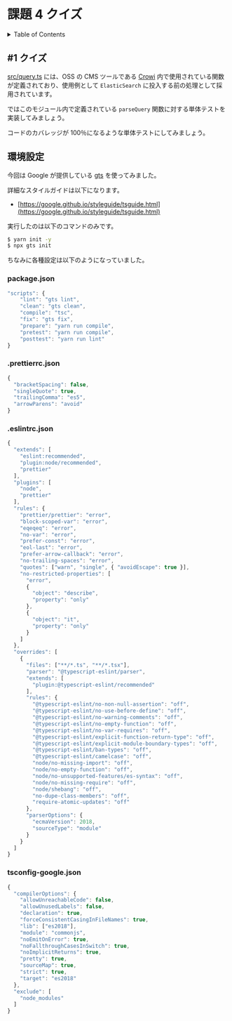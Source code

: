 # 課題 4 クイズ

<!-- START doctoc generated TOC please keep comment here to allow auto update -->
<!-- DON'T EDIT THIS SECTION, INSTEAD RE-RUN doctoc TO UPDATE -->
<details>
<summary>Table of Contents</summary>

- [&#035;1 クイズ](#1-%E3%82%AF%E3%82%A4%E3%82%BA)
- [環境設定](#%E7%92%B0%E5%A2%83%E8%A8%AD%E5%AE%9A)
  - [package.json](#packagejson)
  - [.prettierrc.json](#prettierrcjson)
  - [.eslintrc.json](#eslintrcjson)
  - [tsconfig-google.json](#tsconfig-googlejson)

</details>
<!-- END doctoc generated TOC please keep comment here to allow auto update -->

## #1 クイズ

[src/query.ts](src/query.ts) には、OSS の CMS ツールである [Crowi](https://github.com/crowi/crowi) 内で使用されている関数が定義されており、使用例として `ElasticSearch` に投入する前の処理として採用されています。

ではこのモジュール内で定義されている `parseQuery` 関数に対する単体テストを実装してみましょう。

コードのカバレッジが 100％になるような単体テストにしてみましょう。

## 環境設定

今回は Google が提供している [gts](https://github.com/google/gts) を使ってみました。

詳細なスタイルガイドは以下になります。

- [https://google.github.io/styleguide/tsguide.html](https://google.github.io/styleguide/tsguide.html)

実行したのは以下のコマンドのみです。

```bash
$ yarn init -y
$ npx gts init
```

ちなみに各種設定は以下のようになっていました。

### package.json

```js
"scripts": {
    "lint": "gts lint",
    "clean": "gts clean",
    "compile": "tsc",
    "fix": "gts fix",
    "prepare": "yarn run compile",
    "pretest": "yarn run compile",
    "posttest": "yarn run lint"
}
```

### .prettierrc.json

```js
{
  "bracketSpacing": false,
  "singleQuote": true,
  "trailingComma": "es5",
  "arrowParens": "avoid"
}
```

### .eslintrc.json

```js
{
  "extends": [
    "eslint:recommended",
    "plugin:node/recommended",
    "prettier"
  ],
  "plugins": [
    "node",
    "prettier"
  ],
  "rules": {
    "prettier/prettier": "error",
    "block-scoped-var": "error",
    "eqeqeq": "error",
    "no-var": "error",
    "prefer-const": "error",
    "eol-last": "error",
    "prefer-arrow-callback": "error",
    "no-trailing-spaces": "error",
    "quotes": ["warn", "single", { "avoidEscape": true }],
    "no-restricted-properties": [
      "error",
      {
        "object": "describe",
        "property": "only"
      },
      {
        "object": "it",
        "property": "only"
      }
    ]
  },
  "overrides": [
    {
      "files": ["**/*.ts", "**/*.tsx"],
      "parser": "@typescript-eslint/parser",
      "extends": [
        "plugin:@typescript-eslint/recommended"
      ],
      "rules": {
        "@typescript-eslint/no-non-null-assertion": "off",
        "@typescript-eslint/no-use-before-define": "off",
        "@typescript-eslint/no-warning-comments": "off",
        "@typescript-eslint/no-empty-function": "off",
        "@typescript-eslint/no-var-requires": "off",
        "@typescript-eslint/explicit-function-return-type": "off",
        "@typescript-eslint/explicit-module-boundary-types": "off",
        "@typescript-eslint/ban-types": "off",
        "@typescript-eslint/camelcase": "off",
        "node/no-missing-import": "off",
        "node/no-empty-function": "off",
        "node/no-unsupported-features/es-syntax": "off",
        "node/no-missing-require": "off",
        "node/shebang": "off",
        "no-dupe-class-members": "off",
        "require-atomic-updates": "off"
      },
      "parserOptions": {
        "ecmaVersion": 2018,
        "sourceType": "module"
      }
    }
  ]
}
```

### tsconfig-google.json

```js
{
  "compilerOptions": {
    "allowUnreachableCode": false,
    "allowUnusedLabels": false,
    "declaration": true,
    "forceConsistentCasingInFileNames": true,
    "lib": ["es2018"],
    "module": "commonjs",
    "noEmitOnError": true,
    "noFallthroughCasesInSwitch": true,
    "noImplicitReturns": true,
    "pretty": true,
    "sourceMap": true,
    "strict": true,
    "target": "es2018"
  },
  "exclude": [
    "node_modules"
  ]
}
```
